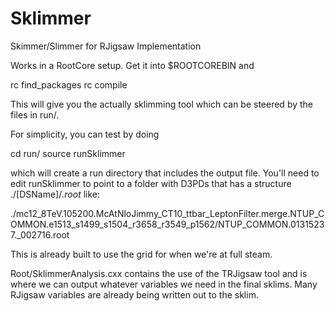 Sklimmer
========

Skimmer/Slimmer for RJigsaw Implementation

Works in a RootCore setup. Get it into $ROOTCOREBIN and 

  rc find_packages
  rc compile

This will give you the actually sklimming tool which can be steered by the files in run/.

For simplicity, you can test by doing

  cd run/
  source runSklimmer 

which will create a run directory that includes the output file. You'll need to edit runSklimmer to point to a folder with D3PDs that has a structure ./[DSName]/*.root* like:

  ./mc12_8TeV.105200.McAtNloJimmy_CT10_ttbar_LeptonFilter.merge.NTUP_COMMON.e1513_s1499_s1504_r3658_r3549_p1562/NTUP_COMMON.01315237._002716.root


This is already built to use the grid for when we're at full steam.

Root/SklimmerAnalysis.cxx contains the use of the TRJigsaw tool and is where we can output whatever variables we need in the final sklims. Many RJigsaw variables are already being written out to the sklim.
